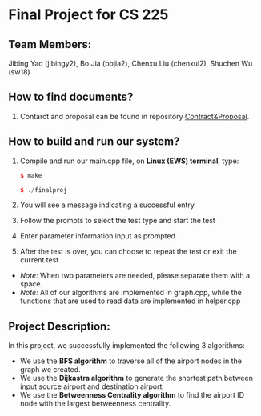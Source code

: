 # Final Project for CS 225


## Team Members:  

Jibing Yao (jibingy2), Bo Jia (bojia2), Chenxu Liu (chenxul2), Shuchen Wu (sw18)

<!-- jibingy2-bojia2-chenxul2-sw18 -->

## How to find documents?

1. Contarct and proposal can be found in repository [Contract&Proposal](https://github-dev.cs.illinois.edu/cs225-sp21/jibingy2-bojia2-chenxul2-sw18/tree/master/Contract%26Proposal).

## How to build and run our system?

1. Compile and run our main.cpp file, on **Linux (EWS) terminal**, type:

   ```C++
   $ make
   
   $ ./finalproj
   ```
  
2. You will see a message indicating a successful entry
3. Follow the prompts to select the test type and start the test
4. Enter parameter information input as prompted
5. After the test is over, you can choose to repeat the test or exit the current test

- *Note:* When two parameters are needed, please separate them with a space.
- *Note:* All of our algorithms are implemented in graph.cpp, while the functions that are used to read data are implemented in helper.cpp


## Project Description:

In this project, we successfully implemented the following 3 algorithms:
- We use the **BFS algorithm** to traverse all of the airport nodes in the graph we created.
- We use the **Dijkastra algorithm** to generate the shortest path between input source airport and destination airport.
- We use the **Betweenness Centrality algorithm** to find the airport ID node with the largest betweenness centrality.
